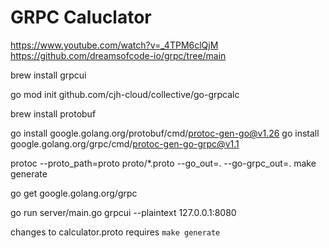 # GRPC Caluclator 
https://www.youtube.com/watch?v=_4TPM6clQjM
https://github.com/dreamsofcode-io/grpc/tree/main

brew install grpcui

go mod init github.com/cjh-cloud/collective/go-grpcalc

brew install protobuf

go install google.golang.org/protobuf/cmd/protoc-gen-go@v1.26
go install google.golang.org/grpc/cmd/protoc-gen-go-grpc@v1.1

protoc --proto_path=proto proto/*.proto --go_out=. --go-grpc_out=.
make generate

go get google.golang.org/grpc



go run server/main.go
grpcui --plaintext 127.0.0.1:8080

changes to calculator.proto requires `make generate`

